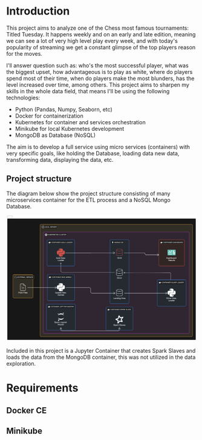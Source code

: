 # Introduction

This project aims to analyze one of the Chess most famous tournaments: Titled Tuesday. It happens weekly and on an early and late edition, meaning we can see a lot of very high level play every week, and with today's popularity of streaming we get a constant glimpse of the top players reason for the moves.

I'll answer question such as: who's the most successful player, what was the biggest upset, how advantageous is to play as white, where do players spend most of their time, when do players make the most blunders, has the level increased over time, among others.
This project aims to sharpen my skills in the whole data field, that means I'll be using the following technologies:

* Python (Pandas, Numpy, Seaborn, etc)
* Docker for containerization
* Kubernetes for container and services orchestration
* Minikube for local Kubernetes development
* MongoDB as Database (NoSQL)

The aim is to develop a full service using micro services (containers) with very specific goals, like holding the Database, loading data new data, transforming data, displaying the data, etc.

## Project structure

The diagram below show the project structure consisting of many microservices container for the ETL process and a NoSQL Mongo Database.

![alt text](doc/images/diagram-export-8-12-2024-10_50_23-PM.png)

Included in this project is a Jupyter Container that creates Spark Slaves and loads the data from the MongoDB container, this was not utilized in the data exploration.

# Requirements

## Docker CE

## Minikube
